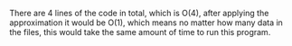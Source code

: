 There are 4 lines of the code in total, which is O(4), after applying the approximation it would be O(1), which means no matter how many data in the files, this would take the same amount of time to run this program.
